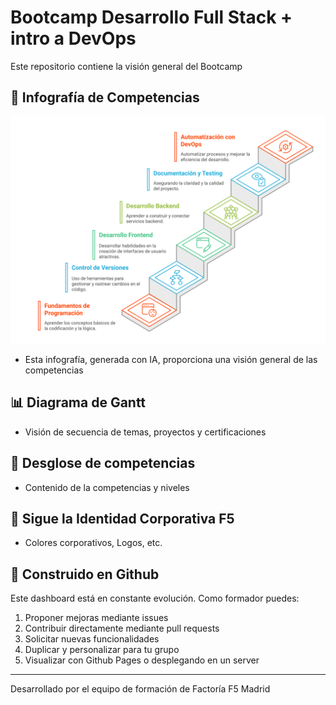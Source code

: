 # Bootcamp Desarrollo Full Stack + intro a DevOps

Este repositorio contiene la visión general del Bootcamp

## 🎯 Infografía de Competencias

![Infografía de Competencias](./img/escalera_desarrollo_intro_devops_escritorio.svg)

- Esta infografía, generada con IA, proporciona una visión general de las competencias 

## 📊 Diagrama de Gantt

- Visión de secuencia de temas, proyectos y certificaciones

## 🎯 Desglose de competencias

- Contenido de la competencias y niveles

## 💫 Sigue la Identidad Corporativa F5

- Colores corporativos, Logos, etc.

## 🧠 Construido en Github

Este dashboard está en constante evolución. Como formador puedes:
1. Proponer mejoras mediante issues
2. Contribuir directamente mediante pull requests
3. Solicitar nuevas funcionalidades
4. Duplicar y personalizar para tu grupo
5. Visualizar con Github Pages o desplegando en un server

---
Desarrollado por el equipo de formación de Factoría F5 Madrid


